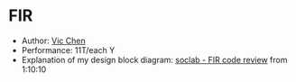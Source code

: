 # FIR

- Author: [Vic Chen](https://github.com/vic9112)
- Performance: 11T/each Y
- Explanation of my design block diagram: [soclab - FIR code review](https://www.youtube.com/watch?v=yhbxHRnFRPY&t=12s&ab_channel=soclab) from 1:10:10

